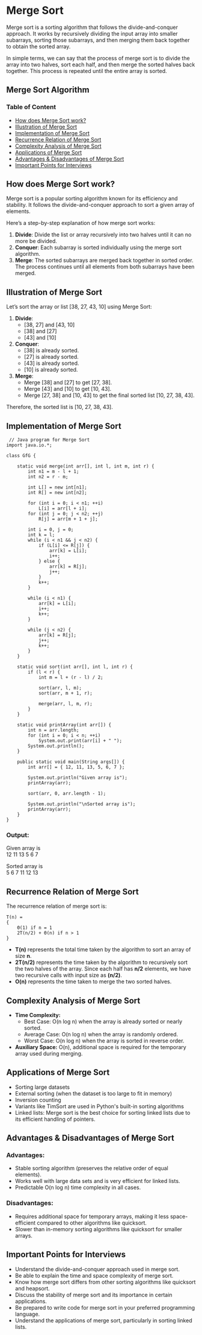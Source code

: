 Merge Sort
==========

Merge sort is a sorting algorithm that follows the divide-and-conquer approach. It works by recursively dividing the input array into smaller subarrays, sorting those subarrays, and then merging them back together to obtain the sorted array.

In simple terms, we can say that the process of merge sort is to divide the array into two halves, sort each half, and then merge the sorted halves back together. This process is repeated until the entire array is sorted.

Merge Sort Algorithm
--------------------

### Table of Content

*   [How does Merge Sort work?](#how-does-merge-sort-work)
*   [Illustration of Merge Sort](#illustration-of-merge-sort)
*   [Implementation of Merge Sort](#implementation-of-merge-sort)
*   [Recurrence Relation of Merge Sort](#recurrence-relation-of-merge-sort)
*   [Complexity Analysis of Merge Sort](#complexity-analysis-of-merge-sort)
*   [Applications of Merge Sort](#applications-of-merge-sort)
*   [Advantages & Disadvantages of Merge Sort](#advantages--disadvantages-of-merge-sort)
*   [Important Points for Interviews](#important-points-for-interviews)

How does Merge Sort work?
-------------------------

Merge sort is a popular sorting algorithm known for its efficiency and stability. It follows the divide-and-conquer approach to sort a given array of elements.

Here’s a step-by-step explanation of how merge sort works:

1.  **Divide**: Divide the list or array recursively into two halves until it can no more be divided.
2.  **Conquer**: Each subarray is sorted individually using the merge sort algorithm.
3.  **Merge**: The sorted subarrays are merged back together in sorted order. The process continues until all elements from both subarrays have been merged.

Illustration of Merge Sort
--------------------------

Let’s sort the array or list \[38, 27, 43, 10\] using Merge Sort:

1.  **Divide**:
    *   \[38, 27\] and \[43, 10\]
    *   \[38\] and \[27\]
    *   \[43\] and \[10\]
2.  **Conquer**:
    *   \[38\] is already sorted.
    *   \[27\] is already sorted.
    *   \[43\] is already sorted.
    *   \[10\] is already sorted.
3.  **Merge**:
    *   Merge \[38\] and \[27\] to get \[27, 38\].
    *   Merge \[43\] and \[10\] to get \[10, 43\].
    *   Merge \[27, 38\] and \[10, 43\] to get the final sorted list \[10, 27, 38, 43\].

Therefore, the sorted list is \[10, 27, 38, 43\].

Implementation of Merge Sort
----------------------------

     // Java program for Merge Sort
    import java.io.*;
    
    class GfG {
    
        static void merge(int arr[], int l, int m, int r) {
            int n1 = m - l + 1;
            int n2 = r - m;
    
            int L[] = new int[n1];
            int R[] = new int[n2];
    
            for (int i = 0; i < n1; ++i)
                L[i] = arr[l + i];
            for (int j = 0; j < n2; ++j)
                R[j] = arr[m + 1 + j];
    
            int i = 0, j = 0;
            int k = l;
            while (i < n1 && j < n2) {
                if (L[i] <= R[j]) {
                    arr[k] = L[i];
                    i++;
                } else {
                    arr[k] = R[j];
                    j++;
                }
                k++;
            }
    
            while (i < n1) {
                arr[k] = L[i];
                i++;
                k++;
            }
    
            while (j < n2) {
                arr[k] = R[j];
                j++;
                k++;
            }
        }
    
        static void sort(int arr[], int l, int r) {
            if (l < r) {
                int m = l + (r - l) / 2;
    
                sort(arr, l, m);
                sort(arr, m + 1, r);
    
                merge(arr, l, m, r);
            }
        }
    
        static void printArray(int arr[]) {
            int n = arr.length;
            for (int i = 0; i < n; ++i)
                System.out.print(arr[i] + " ");
            System.out.println();
        }
    
        public static void main(String args[]) {
            int arr[] = { 12, 11, 13, 5, 6, 7 };
    
            System.out.println("Given array is");
            printArray(arr);
    
            sort(arr, 0, arr.length - 1);
    
            System.out.println("\nSorted array is");
            printArray(arr);
        }
    }
    

### Output:

Given array is  
12 11 13 5 6 7  
  
Sorted array is  
5 6 7 11 12 13

Recurrence Relation of Merge Sort
---------------------------------

The recurrence relation of merge sort is:

     
    T(n) = 
    {
        Θ(1) if n = 1 
        2T(n/2) + Θ(n) if n > 1 
    } 
    

*   **T(n)** represents the total time taken by the algorithm to sort an array of size **n**.
*   **2T(n/2)** represents the time taken by the algorithm to recursively sort the two halves of the array. Since each half has **n/2** elements, we have two recursive calls with input size as **(n/2)**.
*   **O(n)** represents the time taken to merge the two sorted halves.

Complexity Analysis of Merge Sort
---------------------------------

*   **Time Complexity:**
    *   Best Case: O(n log n) when the array is already sorted or nearly sorted.
    *   Average Case: O(n log n) when the array is randomly ordered.
    *   Worst Case: O(n log n) when the array is sorted in reverse order.
*   **Auxiliary Space:** O(n), additional space is required for the temporary array used during merging.

Applications of Merge Sort
--------------------------

*   Sorting large datasets
*   External sorting (when the dataset is too large to fit in memory)
*   Inversion counting
*   Variants like TimSort are used in Python's built-in sorting algorithms
*   Linked lists: Merge sort is the best choice for sorting linked lists due to its efficient handling of pointers.

Advantages & Disadvantages of Merge Sort
----------------------------------------

### Advantages:

*   Stable sorting algorithm (preserves the relative order of equal elements).
*   Works well with large data sets and is very efficient for linked lists.
*   Predictable O(n log n) time complexity in all cases.

### Disadvantages:

*   Requires additional space for temporary arrays, making it less space-efficient compared to other algorithms like quicksort.
*   Slower than in-memory sorting algorithms like quicksort for smaller arrays.

Important Points for Interviews
-------------------------------

*   Understand the divide-and-conquer approach used in merge sort.
*   Be able to explain the time and space complexity of merge sort.
*   Know how merge sort differs from other sorting algorithms like quicksort and heapsort.
*   Discuss the stability of merge sort and its importance in certain applications.
*   Be prepared to write code for merge sort in your preferred programming language.
*   Understand the applications of merge sort, particularly in sorting linked lists.